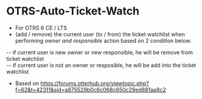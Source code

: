 # OTRS-Auto-Ticket-Watch
- For OTRS 6 CE / LTS  
- (add / remove) the current user (to / from) the ticket watchlist when performing *owner and responsible* action based on 2 condition below.  
  
 -- if current user is new owner or new responsible, he will be remove from ticket watchlist  
 -- if current user is not an owner or resposible, he will be add into the ticket watchlist  

- Based on https://forums.otterhub.org/viewtopic.php?f=62&t=42311&sid=a875529b0c6c068c650c29ed881aa8c2  